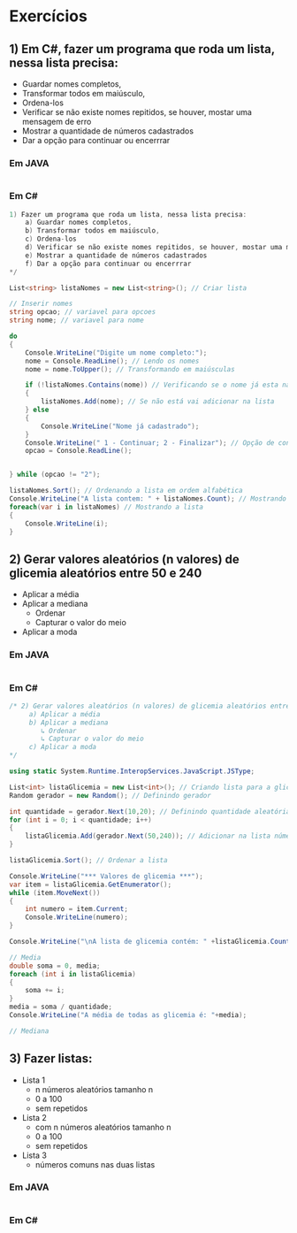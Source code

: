 # Exercícios
## 1) Em C#, fazer um programa que roda um lista, nessa lista precisa:
* Guardar nomes completos, 
* Transformar todos em maiúsculo, 
* Ordena-los
* Verificar se não existe nomes repitidos, se houver, mostar uma mensagem de erro
* Mostrar a quantidade de números cadastrados
* Dar a opção para continuar ou encerrrar

### Em JAVA
```java

```

### Em C#
```c#
1) Fazer um programa que roda um lista, nessa lista precisa:
    a) Guardar nomes completos, 
    b) Transformar todos em maiúsculo, 
    c) Ordena-los
    d) Verificar se não existe nomes repitidos, se houver, mostar uma mensagem de erro
    e) Mostrar a quantidade de números cadastrados
    f) Dar a opção para continuar ou encerrrar
*/

List<string> listaNomes = new List<string>(); // Criar lista

// Inserir nomes
string opcao; // variavel para opcoes
string nome; // variavel para nome

do
{
    Console.WriteLine("Digite um nome completo:");
    nome = Console.ReadLine(); // Lendo os nomes
    nome = nome.ToUpper(); // Transformando em maiúsculas

    if (!listaNomes.Contains(nome)) // Verificando se o nome já esta na lista
    {
        listaNomes.Add(nome); // Se não está vai adicionar na lista
    } else
    {
        Console.WriteLine("Nome já cadastrado");
    }
    Console.WriteLine(" 1 - Continuar; 2 - Finalizar"); // Opção de continuar para o usuario
    opcao = Console.ReadLine();


} while (opcao != "2");

listaNomes.Sort(); // Ordenando a lista em ordem alfabética
Console.WriteLine("A lista contem: " + listaNomes.Count); // Mostrando quantos nomes contem na lista
foreach(var i in listaNomes) // Mostrando a lista
{
    Console.WriteLine(i);
}
```

## 2) Gerar valores aleatórios (n valores) de glicemia aleatórios entre 50 e 240
* Aplicar a média
* Aplicar a mediana
  * Ordenar
  * Capturar o valor do meio
* Aplicar a moda

### Em JAVA
```java

```

### Em C#
```c#
/* 2) Gerar valores aleatórios (n valores) de glicemia aleatórios entre 50 e 240
     a) Aplicar a média
     b) Aplicar a mediana
        ↳ Ordenar
        ↳ Capturar o valor do meio
     c) Aplicar a moda
*/

using static System.Runtime.InteropServices.JavaScript.JSType;

List<int> listaGlicemia = new List<int>(); // Criando lista para a glicemia
Random gerador = new Random(); // Definindo gerador

int quantidade = gerador.Next(10,20); // Definindo quantidade aleatória entre 10 e 20
for (int i = 0; i < quantidade; i++)
{
    listaGlicemia.Add(gerador.Next(50,240)); // Adicionar na lista números entre 50 e 240
}

listaGlicemia.Sort(); // Ordenar a lista

Console.WriteLine("*** Valores de glicemia ***");
var item = listaGlicemia.GetEnumerator();
while (item.MoveNext())
{
    int numero = item.Current;
    Console.WriteLine(numero);
}

Console.WriteLine("\nA lista de glicemia contém: " +listaGlicemia.Count + " valores");

// Media
double soma = 0, media;
foreach (int i in listaGlicemia)
{
    soma += i;
}
media = soma / quantidade;
Console.WriteLine("A média de todas as glicemia é: "+media);

// Mediana
```

## 3) Fazer listas:
* Lista 1
  * n números aleatórios tamanho n
  * 0 a 100
  * sem repetidos
* Lista 2
  * com n números aleatórios tamanho n
  * 0 a 100
  * sem repetidos
* Lista 3
  * números comuns nas duas listas

### Em JAVA
```java

```


### Em C#
```c#

```
